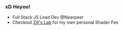 ### xD Heyoo!

- Full Stack JS Lead Dev @Nearpeer
- Checkout [Zill's Lab](https://wswoodruff.github.io/zills-lab-site) for my own personal Shader Fes
